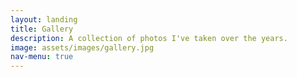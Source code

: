 ```yaml
---
layout: landing
title: Gallery
description: A collection of photos I've taken over the years.
image: assets/images/gallery.jpg
nav-menu: true
---
```

